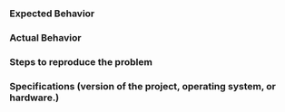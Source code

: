### Expected Behavior
### Actual Behavior
### Steps to reproduce the problem
### Specifications (version of the project, operating system, or hardware.)
